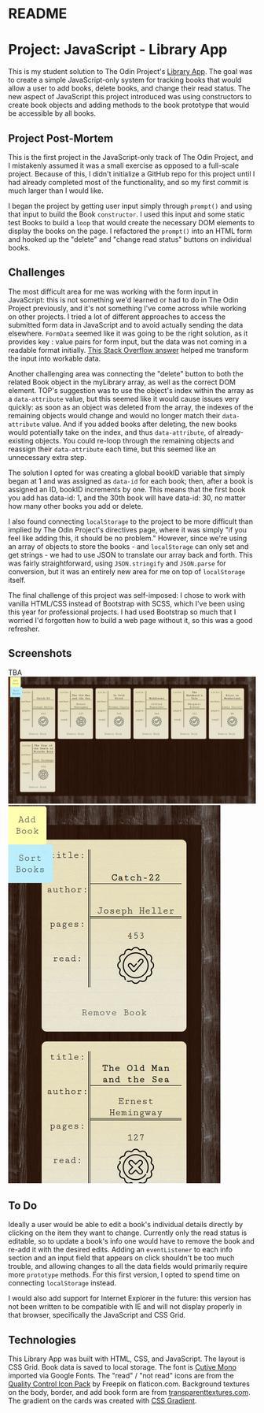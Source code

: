 # README

# Project: JavaScript - Library App #

This is my student solution to The Odin Project's [Library App](https://www.theodinproject.com/lessons/library).  The goal was to create a simple JavaScript-only system for tracking books that would allow a user to add books, delete books, and change their read status.  The new aspect of JavaScript this project introduced was using constructors to create book objects and adding methods to the book prototype that would be accessible by all books.

## Project Post-Mortem ##

This is the first project in the JavaScript-only track of The Odin Project, and I mistakenly assumed it was a small exercise as opposed to a full-scale project.  Because of this, I didn't initialize a GitHub repo for this project until I had already completed most of the functionality, and so my first commit is much larger than I would like.

I began the project by getting user input simply through `prompt()` and using that input to build the Book `constructor`.  I used this input and some static test Books to build a `loop` that would create the necessary DOM elements to display the books on the page.  I refactored the `prompt()` into an HTML form and hooked up the "delete" and "change read status" buttons on individual books.

## Challenges ##

The most difficult area for me was working with the form input in JavaScript: this is not something we'd learned or had to do in The Odin Project previously, and it's not something I've come across while working on other projects.  I tried a lot of different approaches to access the submitted form data in JavaScript and to avoid actually sending the data elsewhere.  `FormData` seemed like it was going to be the right solution, as it provides key : value pairs for form input, but the data was not coming in a readable format initially.  [This Stack Overflow answer](https://stackoverflow.com/a/56857084/12183520) helped me transform the input into workable data.

Another challenging area was connecting the "delete" button to both the related Book object in the myLibrary array, as well as the correct DOM element.  TOP's suggestion was to use the object's index within the array as a `data-attribute` value, but this seemed like it would cause issues very quickly: as soon as an object was deleted from the array, the indexes of the remaining objects would change and would no longer match their `data-attribute` value.  And if you added books after deleting, the new books would potentially take on the index, and thus `data-attribute`, of already-existing objects.  You could re-loop through the remaining objects and reassign their `data-attribute` each time, but this seemed like an unnecessary extra step.  

The solution I opted for was creating a global bookID variable that simply began at 1 and was assigned as `data-id` for each book; then, after a book is assigned an ID, bookID increments by one.  This means that the first book you add has data-id: 1, and the 30th book will have data-id: 30, no matter how many other books you add or delete.   

I also found connecting `localStorage` to the project to be more difficult than implied by The Odin Project's directives page, where it was simply "if you feel like adding this, it should be no problem."  However, since we're using an array of objects to store the books - and `localStorage` can only set and get strings - we had to use JSON to translate our array back and forth.  This was fairly straightforward, using `JSON.stringify` and `JSON.parse` for conversion, but it was an entirely new area for me on top of `localStorage` itself.  

The final challenge of this project was self-imposed: I chose to work with vanilla HTML/CSS instead of Bootstrap with SCSS, which I've been using this year for professional projects.  I had used Bootstrap so much that I worried I'd forgotten how to build a web page without it, so this was a good refresher.

## Screenshots ##

TBA
![Desktop view screenshot](/images/library_screenshot.png)
![Mobile view screenshot](/images/library_screenshot_mobile.png)

## To Do ##

Ideally a user would be able to edit a book's individual details directly by clicking on the item they want to change.  Currently only the read status is editable, so to update a book's info one would have to remove the book and re-add it with the desired edits.  Adding an `eventListener` to each info section and an input field that appears on click shouldn't be too much trouble, and allowing changes to all the data fields would primarily require more `prototype` methods.  For this first version, I opted to spend time on connecting `localStorage` instead.

I would also add support for Internet Explorer in the future: this version has not been written to be compatible with IE and will not display properly in that browser, specifically the JavaScript and CSS Grid.

## Technologies ##

This Library App was built with HTML, CSS, and JavaScript.  The layout is CSS Grid.  Book data is saved to local storage. The font is [Cutive Mono](https://fonts.google.com/specimen/Cutive+Mono) imported via Google Fonts.  The "read" / "not read" icons are from the [Quality Control Icon Pack](https://www.flaticon.com/packs/quality-control-8) by Freepik on flaticon.com.  Background textures on the body, border, and add book form are from [transparenttextures.com](https://www.transparenttextures.com/).  The gradient on the cards was created with [CSS Gradient](https://cssgradient.io/).